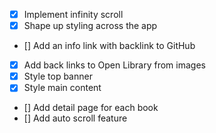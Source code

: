 - [x] Implement infinity scroll
- [x] Shape up styling across the app
- [] Add an info link with backlink to GitHub
- [x] Add back links to Open Library from images
- [x] Style top banner
- [x] Style main content
- [] Add detail page for each book
- [] Add auto scroll feature 